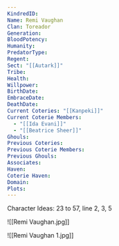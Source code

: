 ```yaml
---
KindredID: 
Name: Remi Vaughan
Clan: Toreador
Generation: 
BloodPotency: 
Humanity: 
PredatorType: 
Regent: 
Sect: "[[Autark]]"
Tribe: 
Health: 
Willpower: 
BirthDate: 
EmbraceDate: 
DeathDate: 
Current Coteries: "[[Kanpeki]]"
Current Coterie Members:
  - "[[Ida Evani]]"
  - "[[Beatrice Sheer]]"
Ghouls: 
Previous Coteries: 
Previous Coterie Members: 
Previous Ghouls: 
Associates: 
Haven: 
Coterie Haven: 
Domain: 
Plots: 
---
```


Character Ideas: 
23 to 57, line 2, 3, 5




![[Remi Vaughan.jpg]]

![[Remi Vaughan 1.jpg]]